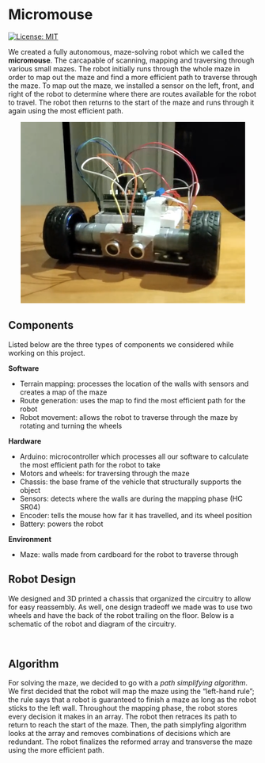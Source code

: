# Micromouse
[![License: MIT](https://img.shields.io/badge/License-MIT-yellow.svg)](https://opensource.org/licenses/MIT)

We created a fully autonomous, maze-solving robot which we called the **micromouse**. The carcapable of scanning, mapping and traversing through various small mazes. The robot initially runs through the whole maze in order to map out the maze and find a more efficient path to traverse through the maze. To map out the maze, we installed a sensor on the left, front, and right of the robot to determine where there are routes available for the robot to travel. The robot then returns to the start of the maze and runs through it again using the most efficient path.

<p align="center">
  <img src="https://github.com/J-Douglas/Micromouse/blob/master/photos/Micromouse.png">
</p>

## Components

Listed below are the three types of components we considered while working on this project.

**Software**

- Terrain mapping: processes the location of the walls with sensors and creates a map of the maze
- Route generation: uses the map to find the most efficient path for the robot 
- Robot movement: allows the robot to traverse through the maze by rotating and turning the wheels

**Hardware**

- Arduino: microcontroller which processes all our software to calculate the most efficient path for the robot to take
- Motors and wheels: for traversing through the maze
- Chassis: the base frame of the vehicle that structurally supports the object
- Sensors: detects where the walls are during the mapping phase (HC SR04)
- Encoder: tells the mouse how far it has travelled, and its wheel position
- Battery: powers the robot

**Environment**

- Maze: walls made from cardboard for the robot to traverse through

## Robot Design

We designed and 3D printed a chassis that organized the circuitry to allow for easy reassembly. As well, one design tradeoff we made was to use two wheels and have the back of the robot trailing on the floor. Below is a schematic of the robot and diagram of the circuitry. 

<p align="center">
  <img src:"https://github.com/J-Douglas/Micromouse/blob/master/photos/MicromouseSchematic.png">
</p>

## Algorithm

For solving the maze, we decided to go with a *path simplifying algorithm*. We first decided that the robot will map the maze using the “left-hand rule”; the rule says that a robot is guaranteed to finish a maze as long as the robot sticks to the left wall. Throughout the mapping phase, the robot stores every decision it makes in an array. The robot then retraces its path to return to reach the start of the maze. Then, the path simplyfing algorithm looks at the array and removes combinations of decisions which are redundant. The robot finalizes the reformed array and transverse the maze using the more efficient path.
